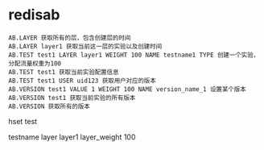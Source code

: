 # redisab

```
AB.LAYER 获取所有的层，包含创建层的时间
AB.LAYER layer1 获取当前这一层的实验以及创建时间
AB.TEST test1 LAYER layer1 WEIGHT 100 NAME testname1 TYPE 创建一个实验，分配流量权重为100
AB.TEST test1 获取当前实验配置信息
AB.TEST test1 USER uid123 获取用户对应的版本
AB.VERSION test1 VALUE 1 WEIGHT 100 NAME version_name_1 设置某个版本
AB.VERSION test1 获取当前实验的所有版本
AB.VERSION 获取所有的版本
```



hset test


testname
  layer layer1
  layer_weight 100

